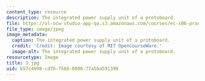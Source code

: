 ```yaml
---
content_type: resource
description: The integrated power supply unit of a protoboard.
file: https://ol-ocw-studio-app-qa.s3.amazonaws.com/courses/ec-s06-practical-electronics-fall-2004/b57c4998cd7b7560098077a5ba591399_3.jpg
file_type: image/jpeg
image_metadata:
  caption: The integrated power supply unit of a protoboard.
  credit: 'Credit: Image courtesy of MIT OpenCourseWare.'
  image-alt: The integrated power supply unit of a protoboard.
resourcetype: Image
title: 3.jpg
uid: b57c4998-cd7b-7560-0980-77a5ba591399
---
```

